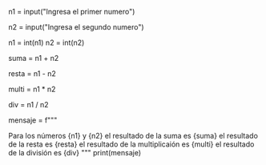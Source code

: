 n1 = input("Ingresa el primer numero")

n2 = input("Ingresa el segundo numero")

n1 = int(n1)
n2 = int(n2)


suma = n1 + n2 

resta = n1 - n2 

multi = n1 * n2 

div = n1 / n2 

mensaje = f"""

Para los números {n1} y {n2}
el resultado de la suma es  {suma}
el resultado de la resta es  {resta}
el resultado de la multiplicaión es  {multi}
el resultado de la división es  {div}
"""
print(mensaje)
